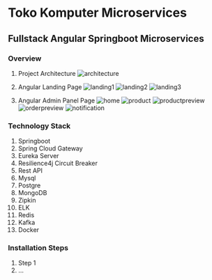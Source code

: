 # Toko Komputer Microservices
## Fullstack Angular Springboot Microservices

### Overview

1. Project Architecture
![architecture](https://i.postimg.cc/jSRxxpDm/microservices-tokkom.png) 

2. Angular Landing Page
![landing1](https://i.postimg.cc/HLBCknq7/landing1.png)
![landing2](https://i.postimg.cc/QtCZ9sDY/landing2.png)
![landing3](https://i.postimg.cc/Jh1L8Z2L/landing3.png)

3. Angular Admin Panel Page
![home](https://i.postimg.cc/wBV9R0mM/home.png)
![product](https://i.postimg.cc/Hnfm1NfZ/product.png)
![productpreview](https://i.postimg.cc/sDhy4Vht/product-preview.png)
![orderpreview](https://i.postimg.cc/BZy4F8XT/order-preview.png)
![notification](https://i.postimg.cc/cCKWjW5t/notification.png)

### Technology Stack
1. Springboot
2. Spring Cloud Gateway
3. Eureka Server
4. Resilience4j Circuit Breaker
5. Rest API
6. Mysql
7. Postgre
8. MongoDB
9. Zipkin
10. ELK
11. Redis
12. Kafka
13. Docker

### Installation Steps

1. Step 1
2. ...
